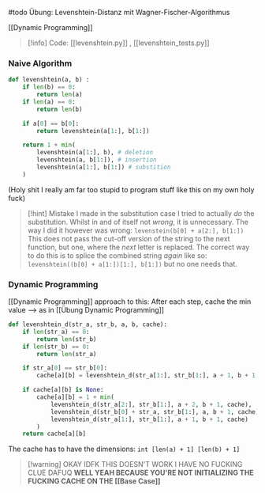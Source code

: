 #todo Übung: Levenshtein-Distanz mit Wagner-Fischer-Algorithmus

[[Dynamic Programming]]


> [!info] Code: [[levenshtein.py]] , [[levenshtein_tests.py]]

### Naive Algorithm
```python
def levenshtein(a, b) :
    if len(b) == 0:
        return len(a)
    if len(a) == 0:
        return len(b)

    if a[0] == b[0]:
        return levenshtein(a[1:], b[1:])

    return 1 + min(
        levenshtein(a[1:], b), # deletion
        levenshtein(a, b[1:]), # insertion
        levenshtein(a[1:], b[1:]) # substition
    )
```
(Holy shit I really am far too stupid to program stuff like this on my own holy fuck)

> [!hint] Mistake I made in the substitution case
> I tried to actually _do_ the substitution. Whilst in and of itself not _wrong_, it is unnecessary. The way I did it however was wrong:
> `levenstein(b[0] + a[2:], b[1:])`
> This does not pass the cut-off version of the string to the next function, but one, where the _next_ letter is replaced. The correct way to do this is to splice the combined string _again_ like so:
> `levenshtein((b[0] + a[1:])[1:], b[1:])`
> but no one needs that.

### Dynamic Programming
[[Dynamic Programming]] approach to this: After each step, cache the min value --> as in [[Übung Dynamic Programming]]
```python
def levenshtein_d(str_a, str_b, a, b, cache):
    if len(str_a) == 0:
        return len(str_b)
    if len(str_b) == 0:
        return len(str_a)

    if str_a[0] == str_b[0]:
        cache[a][b] = levenshtein_d(str_a[1:], str_b[1:], a + 1, b + 1, cache)

    if cache[a][b] is None:
        cache[a][b] = 1 + min(
            levenshtein_d(str_a[2:], str_b[1:], a + 2, b + 1, cache),
            levenshtein_d(str_b[0] + str_a, str_b[1:], a, b + 1, cache),
            levenshtein_d(str_a[1:], str_b[1:], a + 1, b + 1, cache)
        )
    return cache[a][b]
```
The cache has to have the dimensions: `int [len(a) + 1] [len(b) + 1]`

> [!warning] OKAY IDFK THIS DOESN'T WORK I HAVE NO FUCKING CLUE DAFUQ
> **WELL YEAH BECAUSE YOU'RE NOT INITIALIZING THE FUCKING CACHE ON THE [[Base Case]]**

